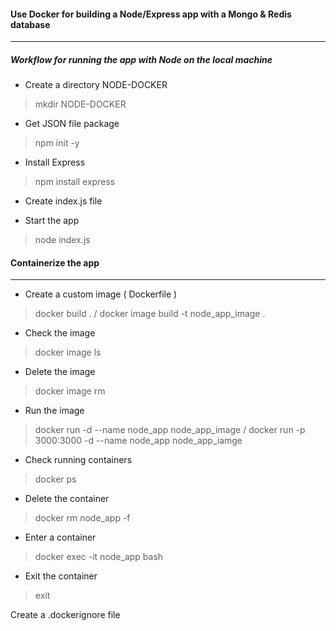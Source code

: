 #### Use Docker for building a Node/Express app with a Mongo & Redis database
-------------------------------------------------------------------------
<h5>Workflow for running the app with Node on the local machine</h5>

- Create a directory NODE-DOCKER
> mkdir NODE-DOCKER

- Get JSON file package
> npm init -y

- Install Express
> npm install express

- Create index.js file

- Start the app
> node index.js

#### Containerize the app
-------------------------------------------------------------------------
- Create a custom image ( Dockerfile )
> docker build . / docker image build -t node_app_image .

- Check the image
> docker image ls

- Delete the image
> docker image rm  

- Run the image
> docker run -d --name node_app node_app_image / docker run -p 3000:3000 -d --name node_app node_app_iamge

- Check running containers
> docker ps

- Delete the container
> docker rm node_app -f

- Enter a container 
> docker exec -it node_app bash

- Exit the container
> exit

Create a .dockerignore file
